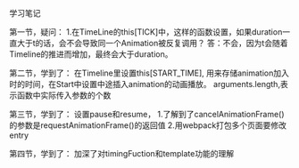 学习笔记

第一节，疑问：
    1.在TimeLine的this[TICK]中，这样的函数设置，如果duration一直大于t的话，会不会导致同一个Animation被反复调用？
        答：不会，因为t会随着Timeline的推进而增加，最终会大于duration。

第二节，学到了：
    在Timeline里设置this[START_TIME], 用来存储animation加入时的时间，在Start中设置中途插入animation的动画播放。
    arguments.length,表示函数中实际传入参数的个数

第三节，学到了：
    设置pause和resume，
    1.了解到了cancelAnimationFrame()的参数是requestAnimationFrame()的返回值
    2.用webpack打包多个页面要修改entry
    
第四节，学到了：
    加深了对timingFuction和template功能的理解

